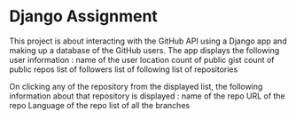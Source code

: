 # Django Assignment

This project is about interacting with the GitHub API using a Django app and making up a database of the GitHub users.
The app displays the following user information :
    name of the user
    location
    count of public gist
    count of public repos
    list of followers
    list of following
    list of repositories
    
On clicking any of the repository from the displayed list, the following information about that repository is displayed : 
    name of the repo
    URL of the repo
    Language of the repo
    list of all the branches
